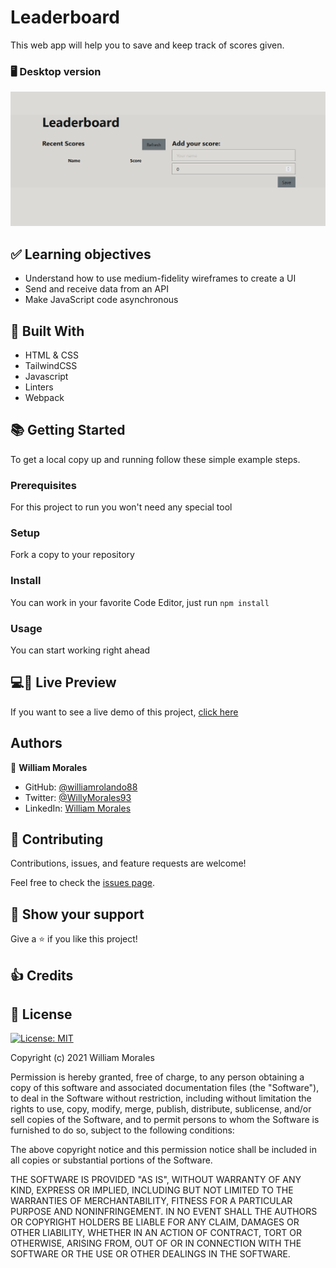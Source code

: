 # Leaderboard

This web app will help you to save and keep track of scores given.

<!-- Include a paragraph of the app -->

### 🖥️ Desktop version

![img](./screenshot/home.png)

<!-- Include some screenshots of desktop version -->

<!-- ### 📱 Mobile version -->

<!-- Include some screenshots of mobile version -->

## ✅ Learning objectives

- Understand how to use medium-fidelity wireframes to create a UI
- Send and receive data from an API
- Make JavaScript code asynchronous

## 🧩 Built With

- HTML & CSS
- TailwindCSS
- Javascript
- Linters
- Webpack

## 📚 Getting Started

To get a local copy up and running follow these simple example steps.

### Prerequisites

For this project to run you won't need any special tool

<!-- For this project to run you will need the following tools:

- requisite -->

### Setup

Fork a copy to your repository

### Install

You can work in your favorite Code Editor, just run `npm install`

### Usage

You can start working right ahead

## 💻📱 Live Preview

<!--
We will come with a live demo after this first release

There is no Live Demo available at the moment -->

If you want to see a live demo of this project, [click here](https://williamrolando88.github.io/leaderboard/)

## Authors

👤 **William Morales**

- GitHub: [@williamrolando88](https://github.com/williamrolando88)
- Twitter: [@WillyMorales93](https://twitter.com/WillyMorales93)
- LinkedIn: [William Morales](https://www.linkedin.com/in/william-rolando-morales/)

## 🤝 Contributing

Contributions, issues, and feature requests are welcome!

Feel free to check the [issues page](../../issues).

## 👏 Show your support

Give a ⭐️ if you like this project!

## 👍 Credits

<!--
GUI & Graphic Design: Cindy Shin

- Behance: [Cindy Shin](https://www.behance.net/adagio07)
-->

## 📝 License

[![License: MIT](https://img.shields.io/badge/License-MIT-yellow.svg)](https://opensource.org/licenses/MIT)

Copyright (c) 2021 William Morales

Permission is hereby granted, free of charge, to any person obtaining a copy of this software and associated documentation files (the "Software"), to deal in the Software without restriction, including without limitation the rights to use, copy, modify, merge, publish, distribute, sublicense, and/or sell copies of the Software, and to permit persons to whom the Software is furnished to do so, subject to the following conditions:

The above copyright notice and this permission notice shall be included in all copies or substantial portions of the Software.

THE SOFTWARE IS PROVIDED "AS IS", WITHOUT WARRANTY OF ANY KIND, EXPRESS OR IMPLIED, INCLUDING BUT NOT LIMITED TO THE WARRANTIES OF MERCHANTABILITY, FITNESS FOR A PARTICULAR PURPOSE AND NONINFRINGEMENT. IN NO EVENT SHALL THE AUTHORS OR COPYRIGHT HOLDERS BE LIABLE FOR ANY CLAIM, DAMAGES OR OTHER LIABILITY, WHETHER IN AN ACTION OF CONTRACT, TORT OR OTHERWISE, ARISING FROM, OUT OF OR IN CONNECTION WITH THE SOFTWARE OR THE USE OR OTHER DEALINGS IN THE SOFTWARE.
